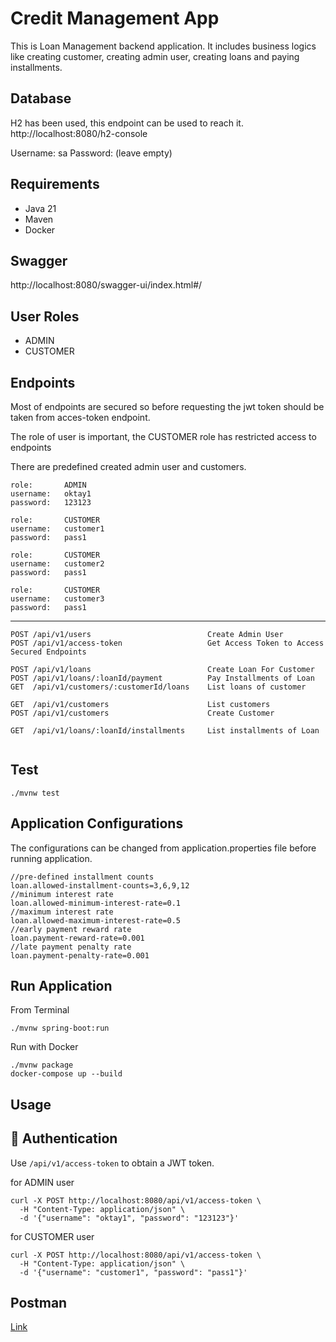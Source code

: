# Credit Management App

This is Loan Management backend application. It includes business logics like creating customer, creating admin user, creating loans and paying installments.

## Database

H2 has been used, this endpoint can be used to reach it. http://localhost:8080/h2-console

Username: sa
Password: (leave empty)

## Requirements

- Java 21
- Maven
- Docker

## Swagger

http://localhost:8080/swagger-ui/index.html#/

## User Roles
* ADMIN
* CUSTOMER

## Endpoints

Most of endpoints are secured so before requesting the jwt token should be taken from acces-token endpoint.

The role of user is important, the CUSTOMER role has restricted access to endpoints

There are predefined created admin user and customers.
```
role:       ADMIN
username:   oktay1
password:   123123

role:       CUSTOMER
username:   customer1
password:   pass1

role:       CUSTOMER
username:   customer2
password:   pass1

role:       CUSTOMER
username:   customer3
password:   pass1
```

---

```
POST /api/v1/users                          Create Admin User
POST /api/v1/access-token                   Get Access Token to Access Secured Endpoints

POST /api/v1/loans                          Create Loan For Customer
POST /api/v1/loans/:loanId/payment          Pay Installments of Loan
GET  /api/v1/customers/:customerId/loans    List loans of customer

GET  /api/v1/customers                      List customers
POST /api/v1/customers                      Create Customer

GET  /api/v1/loans/:loanId/installments     List installments of Loan 
 
```

## Test
```
./mvnw test
```

## Application Configurations
The configurations can be changed from application.properties file before running application.

```
//pre-defined installment counts
loan.allowed-installment-counts=3,6,9,12
//minimum interest rate
loan.allowed-minimum-interest-rate=0.1
//maximum interest rate
loan.allowed-maximum-interest-rate=0.5
//early payment reward rate
loan.payment-reward-rate=0.001
//late payment penalty rate
loan.payment-penalty-rate=0.001
```

## Run Application

From Terminal
```
./mvnw spring-boot:run
```

Run with Docker
```
./mvnw package
docker-compose up --build
```

## Usage

## 🔐 Authentication
Use `/api/v1/access-token` to obtain a JWT token.

for ADMIN user
```
curl -X POST http://localhost:8080/api/v1/access-token \
  -H "Content-Type: application/json" \
  -d '{"username": "oktay1", "password": "123123"}'
```

for CUSTOMER user
```
curl -X POST http://localhost:8080/api/v1/access-token \
  -H "Content-Type: application/json" \
  -d '{"username": "customer1", "password": "pass1"}'
```

## Postman

[Link](https://www.postman.com/dark-equinox-303092/workspace/ing-hub/collection/1311361-1570a655-7463-448c-8bfd-dbd1064ea4f2?action=share&creator=1311361&active-environment=1311361-126b1a42-c859-4c4e-a075-4846202eca99)

